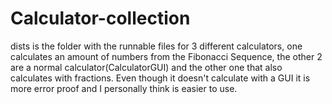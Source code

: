 # Calculator-collection
dists is the folder with the runnable files for 3 different calculators, 
one calculates an amount of numbers from the Fibonacci Sequence, the other 
2 are a normal calculator(CalculatorGUI) and the other one that also 
calculates with fractions. Even though it doesn't calculate with a GUI
it is more error proof and I personally think is easier to use.
